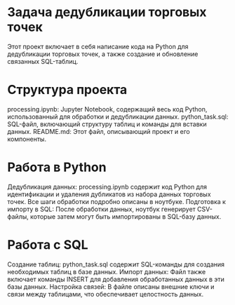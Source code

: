 # Задача дедубликации торговых точек

Этот проект включает в себя написание кода на Python для дедубликации торговых точек, а также создание и обновление связанных SQL-таблиц.

# Структура проекта
processing.ipynb: Jupyter Notebook, содержащий весь код Python, использованный для обработки и дедубликации данных.
python_task.sql: SQL-файл, включающий структуру таблиц и команды для вставки данных.
README.md: Этот файл, описывающий проект и его компоненты.
# Работа в Python
Дедубликация данных: processing.ipynb содержит код Python для идентификации и удаления дубликатов из набора данных торговых точек. Все шаги обработки подробно описаны в ноутбуке.
Подготовка к импорту в SQL: После обработки данных, ноутбук генерирует CSV-файлы, которые затем могут быть импортированы в SQL-базу данных.

# Работа с SQL
Создание таблиц: python_task.sql содержит SQL-команды для создания необходимых таблиц в базе данных.
Импорт данных: Файл также включает команды INSERT для добавления обработанных данных в эти базы данных.
Настройка связей: В файле описаны внешние ключи и связи между таблицами, что обеспечивает целостность данных.
